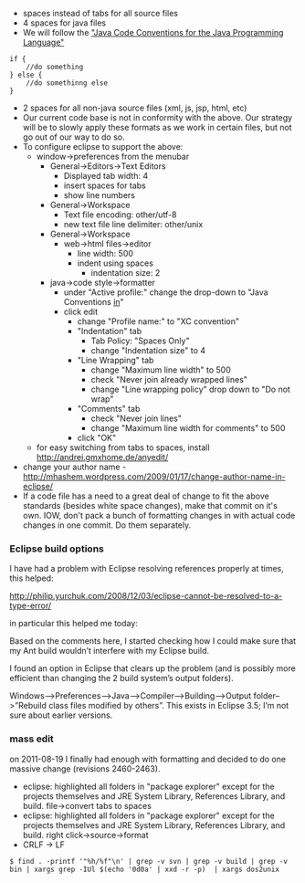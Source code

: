   * spaces instead of tabs for all source files
  * 4 spaces for java files
  * We will follow the ["Java Code Conventions for the Java Programming Language"](http://www.oracle.com/technetwork/java/codeconvtoc-136057.html)
```
if {
    //do something
} else {
    //do somethinng else
}
```
  * 2 spaces for all non-java source files (xml, js, jsp, html, etc)
  * Our current code base is not in conformity with the above.  Our strategy will be to slowly apply these formats as we work in certain files, but not go out of our way to do so.
  * To configure eclipse to support the above:
    * window->preferences from the menubar
      * General->Editors->Text Editors
        * Displayed tab width: 4
        * insert spaces for tabs
        * show line numbers
      * General->Workspace
        * Text file encoding: other/utf-8
        * new text file line delimiter: other/unix
      * General->Workspace
        * web->html files->editor
          * line width: 500
          * indent using spaces
            * indentation size: 2
      * java->code style->formatter
        * under "Active profile:" change the drop-down to "Java Conventions [in](built.md)"
        * click edit
          * change "Profile name:" to "XC convention"
          * "Indentation" tab
            * Tab Policy: "Spaces Only"
            * change "Indentation size" to 4
          * "Line Wrapping" tab
            * change "Maximum line width" to 500
            * check "Never join already wrapped lines"
            * change "Line wrapping policy" drop down to "Do not wrap"
          * "Comments" tab
            * check "Never join lines"
            * change "Maximum line width for comments" to 500
          * click "OK"
    * for easy switching from tabs to spaces, install http://andrei.gmxhome.de/anyedit/
  * change your author name - http://mhashem.wordpress.com/2009/01/17/change-author-name-in-eclipse/
  * If a code file has a need to a great deal of change to fit the above standards (besides white space changes), make that commit on it's own.  IOW, don't pack a bunch of formatting changes in with actual code changes in one commit.  Do them separately.

### Eclipse build options ###
I have had a problem with Eclipse resolving references properly at times, this helped:

http://philip.yurchuk.com/2008/12/03/eclipse-cannot-be-resolved-to-a-type-error/

in particular this helped me today:

Based on the comments here, I started checking how I could make sure that my Ant build wouldn’t interfere with my Eclipse build.

I found an option in Eclipse that clears up the problem (and is possibly more efficient than changing the 2 build system’s output folders).

Windows–>Preferences–>Java–>Compiler–>Building–>Output folder–>”Rebuild class files modified by others”. This exists in Eclipse 3.5; I’m not sure about earlier versions.

### mass edit ###
on 2011-08-19 I finally had enough with formatting and decided to do one massive change (revisions 2460-2463).
  * eclipse: highlighted all folders in "package explorer" except for the projects themselves and JRE System Library, References Library, and build.  file->convert tabs to spaces
  * eclipse: highlighted all folders in "package explorer" except for the projects themselves and JRE System Library, References Library, and build.  right click->source->format
  * CRLF -> LF
```
$ find . -printf '"%h/%f"\n' | grep -v svn | grep -v build | grep -v bin | xargs grep -IUl $(echo '0d0a' | xxd -r -p)  | xargs dos2unix
```
